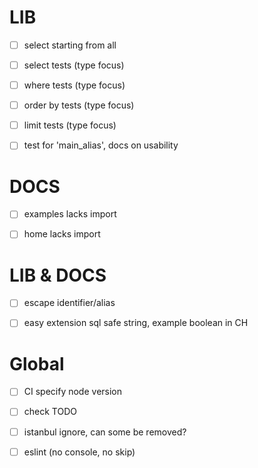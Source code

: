 # LIB

-   [ ] select starting from all

-   [ ] select tests (type focus)

-   [ ] where tests (type focus)

-   [ ] order by tests (type focus)

-   [ ] limit tests (type focus)

-   [ ] test for 'main_alias', docs on usability

# DOCS

-   [ ] examples lacks import

-   [ ] home lacks import

# LIB & DOCS

-   [ ] escape identifier/alias

-   [ ] easy extension sql safe string, example boolean in CH

# Global

-   [ ] CI specify node version

-   [ ] check TODO

-   [ ] istanbul ignore, can some be removed?

-   [ ] eslint (no console, no skip)
